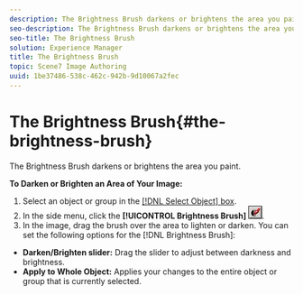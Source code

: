 ```yaml
---
description: The Brightness Brush darkens or brightens the area you paint.
seo-description: The Brightness Brush darkens or brightens the area you paint.
seo-title: The Brightness Brush
solution: Experience Manager
title: The Brightness Brush
topic: Scene7 Image Authoring
uuid: 1be37486-538c-462c-942b-9d10067a2fec
---
```


# The Brightness Brush{#the-brightness-brush}

The Brightness Brush darkens or brightens the area you paint.

 **To Darken or Brighten an Area of Your Image:** 

1. Select an object or group in the [ [!DNL Select Object] box](../../c-vat-gs/c-vat-sel-obj/c-vat-sel-object-box.md#concept-d127c6efaabd436a96c02f36a7bce6ac).
1. In the side menu, click the **[!UICONTROL Brightness Brush]** ![](assets/brightness_brush.png).
1. In the image, drag the brush over the area to lighten or darken.
You can set the following options for the [!DNL Brightness Brush]:

* **Darken/Brighten slider:** Drag the slider to adjust between darkness and brightness. 
* **Apply to Whole Object:** Applies your changes to the entire object or group that is currently selected.


